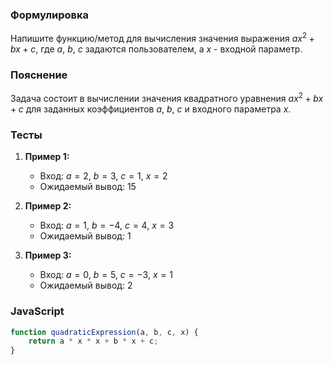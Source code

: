 
### Формулировка
Напишите функцию/метод для вычисления значения выражения $ax^2 + bx + c$, где $a$, $b$, $c$ задаются пользователем, а $x$ - входной параметр.

### Пояснение
Задача состоит в вычислении значения квадратного уравнения $ax^2 + bx + c$ для заданных коэффициентов $a$, $b$, $c$ и входного параметра $x$.

### Тесты

1. **Пример 1:**
   - Вход: $a = 2$, $b = 3$, $c = 1$, $x = 2$
   - Ожидаемый вывод: $15$

2. **Пример 2:**
   - Вход: $a = 1$, $b = -4$, $c = 4$, $x = 3$
   - Ожидаемый вывод: $1$

3. **Пример 3:**
   - Вход: $a = 0$, $b = 5$, $c = -3$, $x = 1$
   - Ожидаемый вывод: $2$

### JavaScript
```javascript
function quadraticExpression(a, b, c, x) {
    return a * x * x + b * x + c;
}
```

